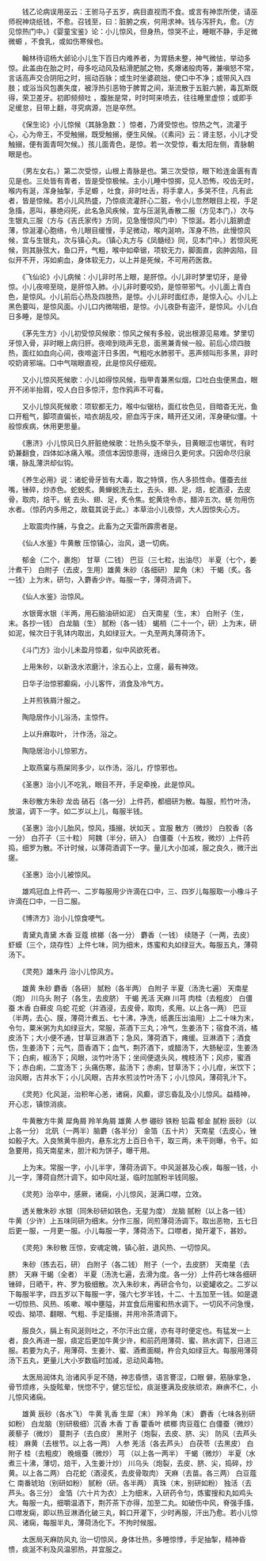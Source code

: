<!-- { "loadSidebar": true } -->
　　钱乙论病误用巫云：王驸马子五岁，病目直视而不食。或言有神祟所使，请巫师祝神烧纸钱，不愈。召钱至，曰：脏腑之疾，何用求神。钱与泻肝丸，愈。（方见惊热门中。）《婴童宝鉴》论：小儿惊风，但身热，惊哭不止，睡眠不静，手足微微螈 ，不食乳，或如伤寒候也。

　　翰林待诏杨大邺论小儿生下百日内难养者，为胃肠未整，神气微怯，举动多惊。此盖由在胎之时，母多吃动风及粘滑肥腻之物，炙爆诸般肉等，兼嗔怒不常，言话高声交合阴阳之时，摇动百脉；或生时坐婆疏拙，使口中不净；或带风入四肢；或浴当风包裹失度，被浮热引恶物于脾胃之间，渐流散于五脏六腑，毒瓦斯既得，荣卫差牙。初即频频吐 ，腹胀是常，时时呵来喷去，往往睡里虚惊；或即手足缓怠，目带上翻，寻究病源，岂是卒然。

　　《保生论》小儿惊候（其脉急数：）惊者，乃肾受惊也。惊热之气，流灌于心，心为帝王，不受触搦，既受触搦，便生风候。（《素问》云：肾主怒，小儿才受触搦，便有面青呵欠候。）孩儿面青色，是惊。若一次受惊，看太阳左侧，青脉朝眼是也。

　　（男左女右。）第二次受惊，山根上青脉是也。第三次受惊，眼下睑连金匮有青见是也。三处皆有青者，皆是受惊极候。主小儿睡中惊掷，见人恐怖，咬齿无时，喉内有涎，浑身抽掣，手足螈 ，吐食，非时吐舌，将手拿人，多哭不住，凡有此者，皆是惊候。若小儿风热盛，乃惊痰流灌肝心二脏，令小儿忽然眼目上视，手足急搐，恶叫，暴绝闷死，此名急风疾候，宜与压涎乳香散二服（方见本门，）次与生银丸三服（方与《吉氏家传》方同，见急慢惊风门中）下惊涎。若小儿脏腑虚薄，惊涎灌心胞络，令儿眼目缓慢，手足微动，喉内涎响，浑身不热，此慢惊风候，宜与生银丸，次与镇心丸。（镇心丸方与《凤髓经》同，见本门中。）若惊风死候，则其脉弦大，鱼口开，气粗，喉中如牵锯，项软无力，脚面直，囟肿囟陷，目似开不开，泻如痢血，身体软无力，以上并是死候，不可用药医救。

　　《飞仙论》小儿病候：小儿非时吊上眼，是肝惊。小儿非时梦里切牙，是骨惊。小儿夜啼至晓，是肝惊入肺。小儿非时要咬奶，是惊带邪气。小儿面上青白色，是惊风。小儿前后心热及四肢热，是惊。小儿非时面红赤，是惊入心。小儿上黑色要叫，是惊风面。小儿口内微喘细，是惊。小儿夜卧有盗汗，是惊风。小儿白日多睡，是惊风。

　　《茅先生方》小儿初受惊风候歌：惊风之候有多般，说出根源见易难。梦里切牙惊入骨，非时眼上病归肝。夜啼到晓声无息，面黑兼青候一般。前后心烦四肢热，面红如血向心间，夜啼盗汗日多困，气粗吃水肺邪干。恶声频叫形多黑，非时咬奶肾邪端。口中气喘眼直视，此是惊风仔细观。

　　又小儿惊风死候歌：小儿如得惊风候，指甲青兼黑似烟，口吐白虫便黑血，眼开不闭半抬肩，咬人白日多惊汗，忽作鸦声不可看。

　　又小儿惊风死候歌：项软都无力，喉中似锯枋，面红妆色见，目暗杳无光，鱼口开粗气，脚项直偏长，啮衣胡乱咬，瘀血泻于床，睛开还又闭，浑身硬似僵。十般惊疾病，休用更思量。

　　《惠济》小儿惊风日久肝脏绝候歌：壮热头旋不举头，目黄眼涩也堪忧，有时 奶兼翻食，四体如冰痛入喉。须信本因惊患得，连绵日久更何求。只因命尽归泉壤，脉乱薄洪却似钩。

　　《养生必用》说：诸蛇骨牙皆有大毒，取之特慎，伤人多损性命。僵蚕去丝嘴，锉碎，炒赤色。蛇蜕炙。黄蝉蜕洗去土，去头、翅、足，焙，蛇酒浸，去皮骨，取肉，焙干。蜣 去头、翅、足，炙令焦。蛇黄烧令赤，醋淬五次。蜣 勿用伤水者。（惊药内多用之，故载其说于此。）本草治小儿夜惊，大人因惊失心方。

　　上取震肉作脯，与食之。此畜为之天雷所霹雳者是。

　　《仙人水鉴》牛黄散 压惊镇心，治风，退一切病。

　　郁金（二个，裹炮） 甘草（二钱） 巴豆（三七粒，出油尽） 半夏（七个，姜汁煮干） 白附子（去皮，生用）雄黄 朱砂（各细研） 犀角（末） 干蝎（炙。各一钱）上为末，研匀，入麝香少许。每服一字，薄荷汤调下。

　　《仙人水鉴》治惊风。

　　水银膏水银（半两，用石脑油研如泥） 白天南星（生，末） 白附子（生，末。各抄一钱） 白龙脑（生） 腻粉（各一钱） 蝎梢（二十一个，研）上为末，研如泥，候次日于乳钵内取出，丸如绿豆大。一丸至两丸薄荷汤下。

　　《斗门方》治小儿未盈月惊着，似中风欲死者。

　　上用朱砂，以新汲水浓磨汁，涂五心上，立瘥，最有神效。

　　日华子治惊邪癫痫，小儿客忤，消食及冷气方。

　　上并煎铁屑汁服之。

　　陶隐居作小儿浴汤，主惊忤。

　　上以升麻取叶， 汁作汤，浴之。

　　陶隐居治小儿惊邪方。

　　上取燕窠与燕屎同多少，以作汤，浴儿，疗惊邪也。

　　《圣惠》治小儿不吃乳，眼目不开，手足牵挽，此是惊风。

　　朱砂散方朱砂 龙齿 硝石（各一分）上件药，都细研为散。每服，煎竹叶汤，放温，调下一字。如二岁以上儿，每服半钱。

　　《圣惠》治小儿胎风，惊风，搐搦，状如天 。宜服 散方（微炒） 白胶香（各一分） 白芥子（三十粒） 阿魏（半分，研入） 白僵蚕（十五枚，微炒）上件药捣，细罗为散。不计时候，以薄荷酒调下一字。量儿大小加减，服之良久，微汗出瘥。

　　《圣惠》治小儿被惊风。

　　雄鸡冠血上件药一、二岁每服用少许滴在口中，三、四岁儿每服取一小橡斗子许滴在口中，一日二服。

　　《博济方》治小儿惊食哽气。

　　青黛丸青黛 木香 豆蔻 槟榔（各一分） 麝香（一钱） 续随子（一两，去皮） 虾蟆（三个，烧存性）上件七味，同为细末，炼蜜和丸如绿豆大。每服五丸，薄荷汤下。

　　《灵苑》雄朱丹 治小儿惊风方。

　　雄黄 朱砂 麝香（各研） 腻粉（各半两） 白附子 半夏（汤洗七遍） 天南星（炮） 川乌头 附子（各生，去皮脐） 干蝎 羌活 天麻 川芎 肉桂（去粗皮） 白僵蚕 木香 白藓皮 乌蛇 花蛇（并酒浸，去皮骨，取肉，炙用。以上各一两） 巴豆（半两，去心、膜，薄荷汁煮五、七十沸，净洗，纸裹压出油用）上二十味为末，令匀，粟米粥为丸如绿豆大，常服，茶酒下三丸；冷气，生姜汤下；宿食不消，橘皮汤下；大小便不通，甘草豆淋酒下；急风，薄荷酒下，瘫缓。豆淋酒下；酒食伤，生姜汤下；元气，茴香酒下；血气，荆芥酒下，或醋汤下，大肠秘涩，生姜汤下；白痢，椒汤下；风眼，淡竹叶汤下；坐间便退头风，槐枝汤下；风疹，蜜酒下；赤白痢，二宜汤下；头痛伤寒，盐汤下；赤痢，甘草汤下；小儿疳，米饮下；治风眼，古井水下；小儿风眼，古井水煎淡竹叶汤下；小儿惊风，薄荷乳汁下。

　　《灵苑》化风涎，治积年心恙，诸痫，风癫，谬忘昏乱及小儿惊风。益精神，开心志，镇惊消痰。

　　牛黄散方牛黄 犀角屑 羚羊角屑 雄黄 人参 硼砂 铁粉 铅霜 郁金 腻粉 辰砂（以上各一分） 北矾（一两半）脑麝（各半分） 金箔（五十片） 天南星（去皮心，锉如骰子大。入良煞黄牛胆内，悬东北方上百日令干，取三两，未干则曝，令干。如急要用，捣天南星末，胆汁和为饼子，曝干用。

　　上为末。常服一字，小儿半字，薄荷汤调下。中风涎甚及心疾，每服一钱，小儿一字，薄荷自然汁调下。如中风吐涎，临时加腻粉半钱同服。

　　《灵苑》治卒中，感厥，诸痫，小儿惊风，涎满口噤，立效。

　　透关散朱砂 水银（同朱砂研如铁色，无星为度） 龙脑 腻粉（以上各一钱） 牛黄（少许）上五味同研为细末。分作三服，同煎薄荷汤调下。取出恶物，五七日后更一服，一月更一服。小儿每服一字，薄荷汤下。口噤者，拗开灌下，甚妙。

　　《灵苑》朱砂散 压惊，安魂定魄，镇心脏，退风热、一切惊风。

　　朱砂（拣去石，研） 白附子（各二钱） 附子（一个，去皮脐） 天南星（去脐） 天麻 干蝎（全者） 半夏（汤洗七遍，去滑为度。各一分）上件药七味各细研锉碎，日晒干，杵、罗为极细散。次入朱砂末，再研合令匀，以瓷罐收之。二岁以下每服半字，四五岁以下每服一字，强六七岁半钱，十二、十五加至一钱。如是退一切惊热、风热、咳嗽、喉中壅隘，并宜食后用蜜和热水调下。一切风不问急慢，咬齿、拗项、翻眼、气粗、手足搐搦，并用冷茶清调下。

　　服良久，膈上有风涎则吐之，不尔汗出立瘥，亦有寻时便定也。有猛发一上者，良久再进一服，痰定后更加牛黄少许，和前药用薄荷、蜜、熟水调下，日进三服。若要为丸子，用薄荷、生姜汁、蜜、酒煮面糊，杵合丸如绿豆大。每服用薄荷汤下五丸，更量儿大小岁数临时加减，忌动风毒物。

　　太医局润体丸 治诸风手足不随，神志昏愦，语言謇涩，口眼 僻，筋脉挛急，骨节烦疼，头旋眩晕，恍惚不宁，健忘怔忪，痰涎壅满及皮肤顽浓，麻痹不仁，小儿惊风诸痫。

　　雄黄 辰砂（各水飞） 牛黄 乳香 生犀（末） 羚羊角（末） 麝香（七味各别研如粉） 白龙脑（别研极细）沉香 木香 丁香 藿香叶 槟榔 肉豆蔻仁 白僵蚕（微炒） 蒺藜子（微炒） 蔓荆子（去白皮） 黑附子（炮裂，去皮、脐、尖） 防风（去芦头枝） 麻黄（去根节。以上各一两） 人参 羌活（各去芦头） 白茯苓（去黑皮） 白附子 桂（去粗皮） 晚蛾蚕（微炒） 芎 （以上各一两半） 干蝎（微炒） 半夏（水煮三十沸，薄切，焙干，入生姜汁炒） 川乌头（炮裂，去皮、脐、尖，捣碎，炒黄。以上各二两） 白花蛇（酒浸炙，去皮骨取肉） 天麻（去苗。各三两） 白豆蔻仁 南番琥珀（别研如粉） 腻粉（研。各半两） 真珠（末，别研如粉） 独活（去芦头。各三分） 金箔（六十片为衣）上为细末，入研药令匀，炼蜜搜和丸如鸡头大。每服一丸，细嚼温酒下，荆芥茶下亦得，加至二丸。如破伤中风，脊强手搐，口噤发痫，即以热豆淋酒化破三丸，斡口开灌下，少时再服，汗出乃愈。若小儿惊风、诸痫，每服半丸，薄荷汤化下。不拘时候服。

　　太医局天麻防风丸 治一切惊风，身体壮热，多睡惊悸，手足抽掣，精神昏愦，痰涎不利及风温邪热，并宜服之。
